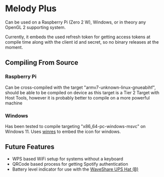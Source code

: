 # Melody Plus

Can be used on a Raspberry Pi (Zero 2 W), Windows, or in theory any OpenGL 2 supporting system.

Currently, it embeds the used refresh token for getting access tokens at compile time along with the client id and secret, so no binary releases at the moment.

## Compiling From Source
### Raspberry Pi
Can be cross-compiled with the target "armv7-unknown-linux-gnueabihf", should be able to be compiled on device as this target is a Tier 2 Target with Host Tools, however it is probably better to compile on a more powerful machine
### Windows
Has been tested to compile targeting "x86_64-pc-windows-msvc" on Windows 11.
Uses [winres](https://crates.io/crates/winres) to embed the icon for windows.


## Future Features
- WPS based WiFi setup for systems without a keyboard
- QRCode based process for getting Spotify authentication
- Battery level indicator for use with the [WaveShare UPS Hat (B)](https://www.waveshare.com/wiki/UPS_HAT_(B))